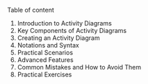 Table of content

1. Introduction to Activity Diagrams
2. Key Components of Activity Diagrams
3. Creating an Activity Diagram
4. Notations and Syntax
5. Practical Scenarios
6. Advanced Features
7. Common Mistakes and How to Avoid Them
8. Practical Exercises

